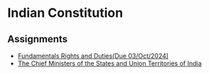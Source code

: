 # Indian Constitution
## Assignments
- [Fundamentals Rights and Duties(Due 03/Oct/2024)](assignment-1.md)
- [The Chief Ministers of the States and Union Territories of India](assignment-2.md)
